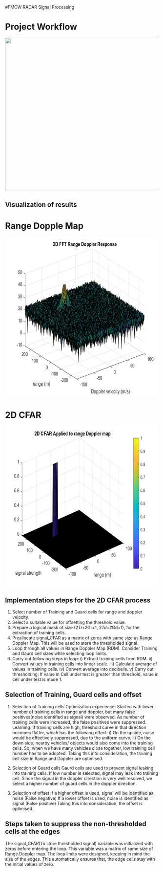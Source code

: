 #FMCW RADAR Signal Processing

# Project Workflow
<img src="media/project_workflow.png" width="884" height="502" />

## Visualization of results

# Range Dopple Map

<img src="media/2DFFTRangeDopplerMap.jpg" width="700" height="525" />

# 2D CFAR

<img src="media/2DCFAR.jpg" width="700" height="525" />

## Implementation steps for the 2D CFAR process

1. Select number of Training and Guard cells for range and doppler velocity.
2. Select a suitable value for offsetting the threshold value.
3. Prepare a logical mask of size (2*Tr+2*Gr+1, 2*Td+2*Gd+1), for the extraction of training cells.
4. Preallocate signal_CFAR as a matrix of zeros with same size as Range Doppler Map. This will be used to store the thresholded signal.
5. Loop through all values in Range Doppler Map (RDM). Consider Training and Gaurd cell sizes while selecting loop limits.
6. Carry out following steps in loop:
	i) Extract training cells from RDM.
	ii) Convert values in training cells into linear scale.
	iii) Calculate average of values in training cells.
	iv) Convert average into decibells.
	v) Carry out thresholding: If value in Cell under test is greater than threshold, value in cell under test is made 1.

## Selection of Training, Guard cells and offset

1. Selection of Training cells
Optimization experience: 
Started with lower number of training cells in range and doppler, but many false positives(noise identified as signal) were observed.
As number of training cells were increased, the false positives were suppressed.
Learning:
If training cells are high, threshold curve in that direction becomes flatter, which has the following effect:
	i) On the upside, noise would be effectively suppressed, due to the uniform curve.
	ii) On the down side, nearby vehicles/ objects would also come into the training cells.
So, when we have many vehicles close together, low training cell number has to be adopted.
Taking this into consideration, the training cell size in Range and Doppler are optimised.

2. Selection of Guard cells
Gaurd cells are used to prevent signal leaking into training cells.
If low number is selected, signal may leak into training cell.
Since the signal in the doppler direction is very well resolved, we select a higher number of guard cells in the doppler direction.

3. Selection of offset
If a higher offset is used, signal will be identified as noise (False negative)
If a lower offset is used, noise is identified as signal (False positive)
Taking this into consideration, the offset is optimised.

## Steps taken to suppress the non-thresholded cells at the edges

The signal_CFAR(To store thresholded signal) variable was initialized with zeros before entering the loop.
This variable was a matrix of same size of Range Doppler map.
The loop limits were designed, keeping in mind the size of the edges.
This automatically ensures that, the edge cells stay with the initial values of zero.
